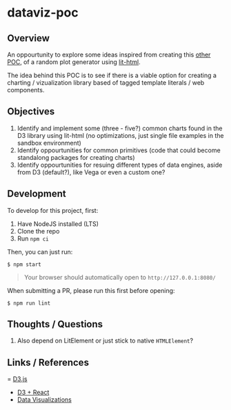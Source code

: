 # dataviz-poc

## Overview 
An oppourtunity to explore some ideas inspired from creating this [other POC](https://github.com/ProjectEvergreen/random-plot-generator), of a random plot generator using [lit-html](https://lit-html.polymer-project.org/).  

The idea behind this POC is to see if there is a viable option for creating a charting / vizualization library based of tagged template literals / web components.

## Objectives
1. Identify and implement some (three - five?) common charts found in the D3 library using lit-html (no optimizations, just single file examples in the sandbox environment)
1. Identify oppourtunities for common primitives (code that could become standalong packages for creating charts)
1. Identify oppourtunities for resuing different types of data engines, aside from D3 (default?), like Vega or even a custom one?

## Development
To develop for this project, first:
1. Have NodeJS installed (LTS)
1. Clone the repo
1. Run `npm ci`

Then, you can just run:
```shell
$ npm start
```

> Your browser should automatically open to `http://127.0.0.1:8080/`

When submitting a PR, please run this first before opening:
```
$ npm run lint
```

## Thoughts / Questions
1. Also depend on LitElement or just stick to native `HTMLElement`?


## Links / References
= [D3.js](https://d3js.org/)
- [D3 + React](https://www.youtube.com/watch?v=ladXdJ3KKd4)
- [Data Visualizations](https://www.youtube.com/watch?v=S1PDU2Ckt5w)